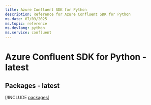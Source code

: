 ```yaml
---
title: Azure Confluent SDK for Python
description: Reference for Azure Confluent SDK for Python
ms.date: 07/09/2025
ms.topic: reference
ms.devlang: python
ms.service: confluent
---
```

# Azure Confluent SDK for Python - latest
## Packages - latest
[!INCLUDE [packages](confluent-index.md)]